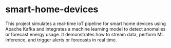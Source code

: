 # smart-home-devices
This project simulates a real-time IoT pipeline for smart home devices using Apache Kafka and integrates a machine learning model to detect anomalies or forecast energy usage. It demonstrates how to stream data, perform ML inference, and trigger alerts or forecasts in real time.
